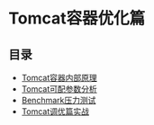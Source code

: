 # Tomcat容器优化篇

## 目录

* [Tomcat容器内部原理](tomcatrong-qi-nei-bu-yuan-li.md) 
* [Tomcat可配参数分析](tomcatke-pei-can-shu-fen-xi.md) 
* [Benchmark压力测试](benchmarkya-li-ce-shi.md) 
* [Tomcat调优篇实战](tomcatdiao-you-pian.md)

